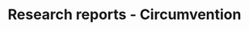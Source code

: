 ---
title: Research reports - Circumvention
description: Read our research reports investigating internet censorship worldwide
tags: ["theme-circumvention"]
---